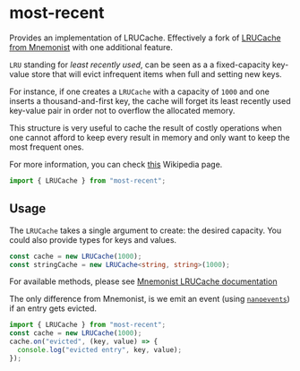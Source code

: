 # most-recent

Provides an implementation of LRUCache. Effectively a fork of [LRUCache from Mnemonist](https://github.com/Yomguithereal/mnemonist/tree/master) with one additional feature.

`LRU` standing for _least recently used_, can be seen as a a fixed-capacity key-value store that will evict infrequent items when full and setting new keys.

For instance, if one creates a `LRUCache` with a capacity of `1000` and one inserts a thousand-and-first key, the cache will forget its least recently used key-value pair in order not to overflow the allocated memory.

This structure is very useful to cache the result of costly operations when one cannot afford to keep every result in memory and only want to keep the most frequent ones.

For more information, you can check [this](<https://en.wikipedia.org/wiki/Cache_replacement_policies#Least_recently_used_(LRU)>) Wikipedia page.

```typescript
import { LRUCache } from "most-recent";
```

## Usage

The `LRUCache` takes a single argument to create: the desired capacity. You could also provide types for keys and values.

```typescript
const cache = new LRUCache(1000);
const stringCache = new LRUCache<string, string>(1000);
```

For available methods, please see [Mnemonist LRUCache documentation](https://yomguithereal.github.io/mnemonist/lru-cachehttps://yomguithereal.github.io/mnemonist/lru-cache)

The only difference from Mnemonist, is we emit an event (using [`nanoevents`](https://www.npmjs.com/package/nanoevents)) if an entry gets evicted.

```typescript
import { LRUCache } from "most-recent";
const cache = new LRUCache(1000);
cache.on("evicted", (key, value) => {
  console.log("evicted entry", key, value);
});
```
